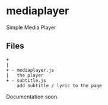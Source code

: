 mediaplayer
===========

Simple Media Player

Files
-----
```
+
|
+ - mediaplayer.js
|   the player
+ - subtitle.js
    add subtitle / lyric to the page
```

Documentation soon.